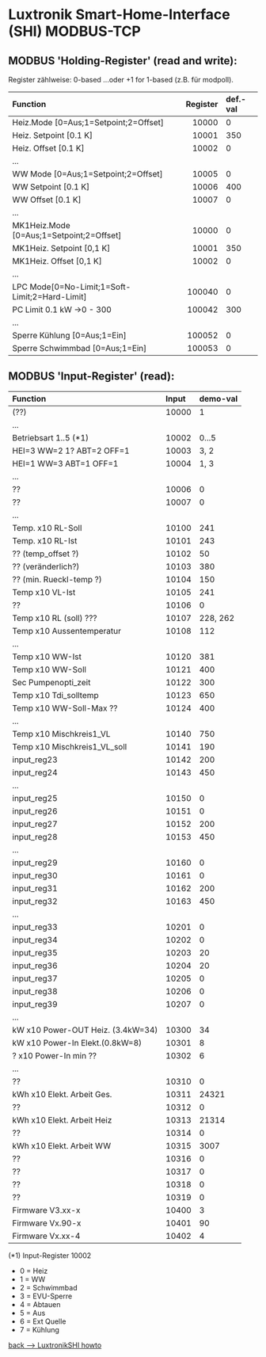 
# Luxtronik Smart-Home-Interface (SHI) MODBUS-TCP

## MODBUS 'Holding-Register' (read and write): 

Register zählweise: 0-based ...oder +1 for 1-based (z.B. für modpoll).
 
| Function                                      | Register | def.-val |
| :---------------------------------------------|---------:| :--------| 
| Heiz.Mode [0=Aus;1=Setpoint;2=Offset]         | 10000    | 0        |
| Heiz. Setpoint [0.1 K]                        | 10001    | 350      |
| Heiz. Offset   [0.1 K]                        | 10002    | 0        | 
| ...                                           |          |          |
| WW Mode   [0=Aus;1=Setpoint;2=Offset]         | 10005    | 0        |
| WW Setpoint [0.1 K]                           | 10006    | 400      |
| WW Offset   [0.1 K]                           | 10007    | 0        |
| ...                                           |          |          |
| MK1Heiz.Mode [0=Aus;1=Setpoint;2=Offset]      | 10000    | 0        |
| MK1Heiz. Setpoint [0,1 K]                     | 10001    | 350      |
| MK1Heiz. Offset   [0,1 K]                     | 10002    | 0        | 
| ...                                           |          |          |
| LPC Mode[0=No-Limit;1=Soft-Limit;2=Hard-Limit]| 100040   | 0        |
| PC Limit 0.1 kW ->0 - 300                     | 100042   | 300      |
| ...                                           |          |          |
| Sperre Kühlung    [0=Aus;1=Ein]               | 100052   | 0        |
| Sperre Schwimmbad [0=Aus;1=Ein]               | 100053   | 0        |


## MODBUS 'Input-Register' (read):

| Function                         | Input   | demo-val  |
|:---------------------------------|:--------|:----------|
|(??)                              |  10000  |  1        |
|...
|Betriebsart 1..5  (*1)            |  10002  |  0...5    |
|HEI=3 WW=2 1? ABT=2 OFF=1         |  10003  |  3, 2     |
|HEI=1 WW=3    ABT=1 OFF=1         |  10004  |  1, 3     |
|...
|              ??                  |  10006  |  0        |
|              ??                  |  10007  |  0        |
|...
|Temp. x10 RL-Soll                 |  10100  |  241      |
|Temp. x10 RL-Ist                  |  10101  |  243      |
|  ?? (temp_offset ?)              |  10102  |   50      |
|  ?? (veränderlich?)              |  10103  |  380      |
|  ?? (min. Rueckl-temp ?)         |  10104  |  150      | 
|Temp x10 VL-Ist                   |  10105  |  241      |
|  ??                              |  10106  |   0       |
|Temp x10 RL (soll) ???            |  10107  |  228, 262 |
|Temp x10 Aussentemperatur         |  10108  |  112      |
|...
|Temp x10 WW-Ist                   |  10120  |  381      |
|Temp x10 WW-Soll                  |  10121  |  400      |
|Sec  Pumpenopti_zeit              |  10122  |  300      |
|Temp x10 Tdi_solltemp             |  10123  |  650      |
|Temp x10 WW-Soll-Max ??           |  10124  |  400      |
|...
|Temp x10 Mischkreis1_VL           |  10140  |  750    |
|Temp x10 Mischkreis1_VL_soll      |  10141  |  190    |
|           input_reg23            |  10142  |  200    |
|           input_reg24            |  10143  |  450    |
|...
|           input_reg25            |  10150  |   0     |
|           input_reg26            |  10151  |   0     |
|           input_reg27            |  10152  |  200    |
|           input_reg28            |  10153  |  450    |
|...
|           input_reg29            |  10160  |   0     |
|           input_reg30            |  10161  |   0     |
|           input_reg31            |  10162  |  200    |
|           input_reg32            |  10163  |  450    |
|...
|           input_reg33            |  10201  |   0     |
|           input_reg34            |  10202  |   0     |
|           input_reg35            |  10203  |   20    |
|           input_reg36            |  10204  |   20    |
|           input_reg37            |  10205  |   0     |
|           input_reg38            |  10206  |   0     |
|           input_reg39            |  10207  |   0     |
|...
|kW x10 Power-OUT Heiz. (3.4kW=34) |  10300  |  34     |
|kW x10 Power-In  Elekt.(0.8kW=8)  |  10301  |   8     |
|? x10 Power-In min ??             |  10302  |   6     |
|...
| ??                               |  10310  |   0     |
|kWh x10 Elekt. Arbeit Ges.        |  10311  | 24321   |
| ??                               |  10312  |   0     |
|kWh x10 Elekt. Arbeit Heiz        |  10313  | 21314   |
| ??                               |  10314  |   0     |
|kWh x10 Elekt. Arbeit WW          |  10315  |  3007   |
| ??                               |  10316  |   0     |
| ??                               |  10317  |   0     |
| ??                               |  10318  |   0     |
| ??                               |  10319  |   0     |
| Firmware V3.xx-x                 |  10400  |   3     |
| Firmware Vx.90-x                 |  10401  |  90     |
| Firmware Vx.xx-4                 |  10402  |   4     | 

(*1) Input-Register 10002 
* 0 = Heiz
* 1 = WW
* 2 = Schwimmbad
* 3 = EVU-Sperre
* 4 = Abtauen
* 5 = Aus
* 6 = Ext Quelle
* 7 = Kühlung



[back -->  LuxtronikSHI howto](LuxtronikSHI.md)
